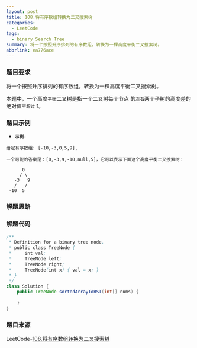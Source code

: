 ```yaml
---
layout: post
title: 108.将有序数组转换为二叉搜索树
categories:
  - LeetCode
tags:
  - binary Search Tree
summary: 将一个按照升序排列的有序数组，转换为一棵高度平衡二叉搜索树。
abbrlink: ea776ace
---
```


### 题目要求
将一个按照升序排列的有序数组，转换为一棵高度平衡二叉搜索树。

本题中，一个高度`平衡`二叉树是指一个二叉树每个节点 的`左右`两个子树的高度差的绝对值`不超过` 1。

### 题目示例
- **`示例:`**
```
给定有序数组: [-10,-3,0,5,9],

一个可能的答案是：[0,-3,9,-10,null,5]，它可以表示下面这个高度平衡二叉搜索树：

      0
     / \
   -3   9
   /   /
 -10  5
```


### 解题思路



### 解题代码
```java
/**
 * Definition for a binary tree node.
 * public class TreeNode {
 *     int val;
 *     TreeNode left;
 *     TreeNode right;
 *     TreeNode(int x) { val = x; }
 * }
 */
class Solution {
    public TreeNode sortedArrayToBST(int[] nums) {
        
    }
}
```



### 题目来源
LeetCode-[108.将有序数组转换为二叉搜索树](https://leetcode-cn.com/problems/convert-sorted-array-to-binary-search-tree/)

